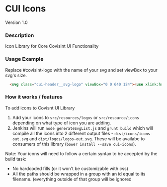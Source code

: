 # CUI Icons
Version 1.0


### Description
Icon Library for Core Covisint UI Functionality

### Usage Example
Replace #covisint-logo with the name of your svg and set viewBox to your svg's size.

```html
  <svg class="cui-header__svg-logo" viewBox="0 0 640 124"><use xlink:href="bower_components/cui-icons/dist
```

### How it works / features

To add icons to Covisnt UI Library

1. Add your icons to `src/resources/logos` or `src/resource/icons` depending on what type of icon you are adding.
2. Jenkins will run `node generateSvgList.js` and `grunt build` which will compile all the icons into 2 different output files - `dist/icons/icons-out.svg` and `dist/logos/logos-out.svg`. These will be availabe to consumers of this library (`bower install --save cui-icons`).

Note: Your icons will need to follow a certain syntax to be accepted by the build task:
* No hardcoded fills (or it won't be customizable with css)
* All the paths should be wrapped in a group with an id equal to its filename. (everything outside of that group will be ignored



